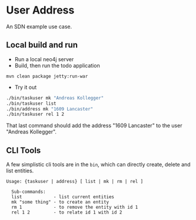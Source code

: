 User Address
============

An SDN example use case.

Local build and run
-------------------

* Run a local neo4j server
* Build, then run the todo application

`mvn clean package jetty:run-war`

* Try it out

```bash
./bin/taskuser mk "Andreas Kollegger"
./bin/taskuser list
./bin/address mk "1609 Lancaster"
./bin/taskuser rel 1 2
```

That last command should add the address "1609 Lancaster" to the user "Andreas Kollegger".

CLI Tools
---------

A few simplistic cli tools are in the `bin`, which can directly create, delete and list entities.

    Usage: {taskuser | address} [ list | mk | rm | rel ]

      Sub-commands:
      list            - list current entities
      mk "some thing" - to create an entity
      rm 1            - to remove the entity with id 1
      rel 1 2         - to relate id 1 with id 2

